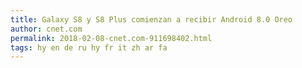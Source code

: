 ```yaml
---
title: Galaxy S8 y S8 Plus comienzan a recibir Android 8.0 Oreo
author: cnet.com
permalink: 2018-02-08-cnet.com-911698402.html
tags: hy en de ru hy fr it zh ar fa
---
```


